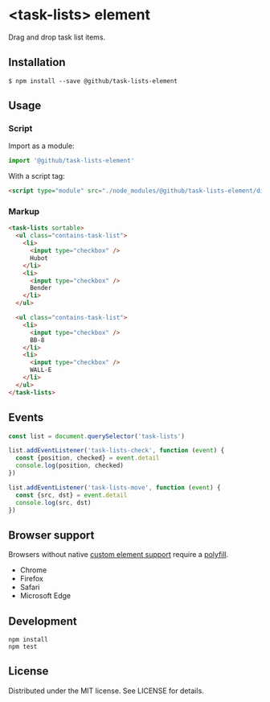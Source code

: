 # &lt;task-lists&gt; element

Drag and drop task list items.

## Installation

```
$ npm install --save @github/task-lists-element
```

## Usage

### Script

Import as a module:

```js
import '@github/task-lists-element'
```

With a script tag:

```html
<script type="module" src="./node_modules/@github/task-lists-element/dist/task-lists-element.js">
```

### Markup

```html
<task-lists sortable>
  <ul class="contains-task-list">
    <li>
      <input type="checkbox" />
      Hubot
    </li>
    <li>
      <input type="checkbox" />
      Bender
    </li>
  </ul>

  <ul class="contains-task-list">
    <li>
      <input type="checkbox" />
      BB-8
    </li>
    <li>
      <input type="checkbox" />
      WALL-E
    </li>
  </ul>
</task-lists>
```

## Events

```js
const list = document.querySelector('task-lists')

list.addEventListener('task-lists-check', function (event) {
  const {position, checked} = event.detail
  console.log(position, checked)
})

list.addEventListener('task-lists-move', function (event) {
  const {src, dst} = event.detail
  console.log(src, dst)
})
```

## Browser support

Browsers without native [custom element support][support] require a [polyfill][].

- Chrome
- Firefox
- Safari
- Microsoft Edge

[support]: https://caniuse.com/#feat=custom-elementsv1
[polyfill]: https://github.com/webcomponents/custom-elements

## Development

```
npm install
npm test
```

## License

Distributed under the MIT license. See LICENSE for details.

